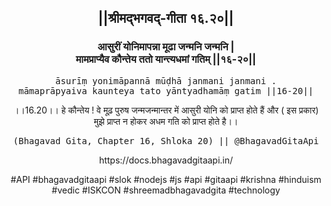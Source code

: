 <center><h2>||श्रीमद्‍भगवद्‍-गीता १६.२०||</h2>
<h3>आसुरीं योनिमापन्ना मूढा जन्मनि जन्मनि |<br/>मामप्राप्यैव कौन्तेय ततो यान्त्यधमां गतिम् ||१६-२०||</h3>
<pre>āsurīṃ yonimāpannā mūḍhā janmani janmani .<br/>māmaprāpyaiva kaunteya tato yāntyadhamāṃ gatim ||16-20||</pre>
<p>।।16.20।। हे कौन्तेय ! वे मूढ़ पुरुष जन्मजन्मान्तर में आसुरी योनि को प्राप्त होते हैं और ( इस प्रकार) मुझे प्राप्त न होकर अधम गति को प्राप्त होते है।।</p>
<pre>(Bhagavad Gita, Chapter 16, Shloka 20) || @BhagavadGitaApi</pre><p>https://docs.bhagavadgitaapi.in/</p><p>#API #bhagavadgitaapi #slok #nodejs #js #api #gitaapi #krishna #hinduism #vedic #ISKCON #shreemadbhagavadgita #technology</p></center>